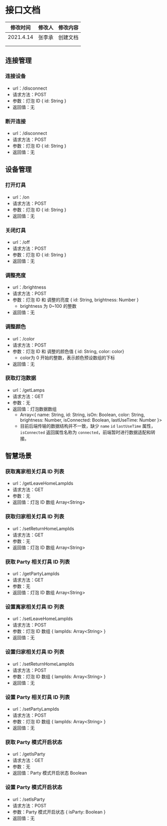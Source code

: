 # 接口文档

| 修改时间  | 修改人 | 修改内容 |
| --------- | ------ | -------- |
| 2021.4.14 | 张李承 | 创建文档 |
|           |        |          |
|           |        |          |

## 连接管理

### 连接设备

* url：/disconnect
* 请求方法：POST
* 参数：灯泡 ID { id: String }
* 返回值：无

### 断开连接

* url：/disconnect
* 请求方法：POST
* 参数：灯泡 ID { id: String }
* 返回值：无

## 设备管理

### 打开灯具

* url：/on
* 请求方法：POST
* 参数：灯泡 ID { id: String }
* 返回值：无

### 关闭灯具

* url：/off
* 请求方法：POST
* 参数：灯泡 ID { id: String }
* 返回值：无

### 调整亮度

* url：/brightness
* 请求方法：POST
* 参数：灯泡 ID 和 调整的亮度 { id: String, brightness: Number }
  * brightness 为 0~100 的整数
* 返回值：无

### 调整颜色

* url：/color
* 请求方法：POST
* 参数：灯泡 ID 和 调整的颜色值 { id: String, color: color}
  * color为 0 开始的整数，表示颜色预设数组的下标
* 返回值：无

### 获取灯泡数据

* url：/getLamps
* 请求方法：GET
* 参数：无
* 返回值：灯泡数据数组
  * Array<{ name: String, id: String, isOn: Boolean, color: String, brightness: Number, isConnected: Boolean, lastUseTime: Number }>
  * 目前后端传输的数据结构并不一致，缺少 `name` `id` `lastUseTime` 属性，`isConnected` 返回属性名称为 `connected`，前端暂时进行数据适配和转接。

## 智慧场景

### 获取离家相关灯具 ID 列表

* url：/getLeaveHomeLampIds
* 请求方法：GET
* 参数：无
* 返回值：灯泡 ID 数组 Array\<String\>

### 获取归家相关灯具 ID 列表

* url：/setReturnHomeLampIds
* 请求方法：GET
* 参数：无
* 返回值：灯泡 ID 数组 Array\<String\>

### 获取 Party 相关灯具 ID 列表

* url：/getPartyLampIds
* 请求方法：GET
* 参数：无
* 返回值：灯泡 ID 数组 Array\<String\>

### 设置离家相关灯具 ID 列表

* url：/setLeaveHomeLampIds
* 请求方法：POST
* 参数：灯泡 ID 数组 { lampIds: Array\<String\> }
* 返回值：无

### 设置归家相关灯具 ID 列表

* url：/setReturnHomeLampIds
* 请求方法：POST
* 参数：灯泡 ID 数组 { lampIds: Array\<String\> }
* 返回值：无

### 设置 Party 相关灯具 ID 列表

* url：/setPartyLampIds
* 请求方法：POST
* 参数：灯泡 ID 数组 { lampIds: Array\<String\> }
* 返回值：无

### 获取 Party 模式开启状态

* url：/getIsParty
* 请求方法：GET
* 参数：无
* 返回值：Party 模式开启状态 Boolean

### 设置 Party 模式开启状态

* url：/setIsParty
* 请求方法：POST
* 参数：Party 模式开启状态 { isParty: Boolean }
* 返回值：无
